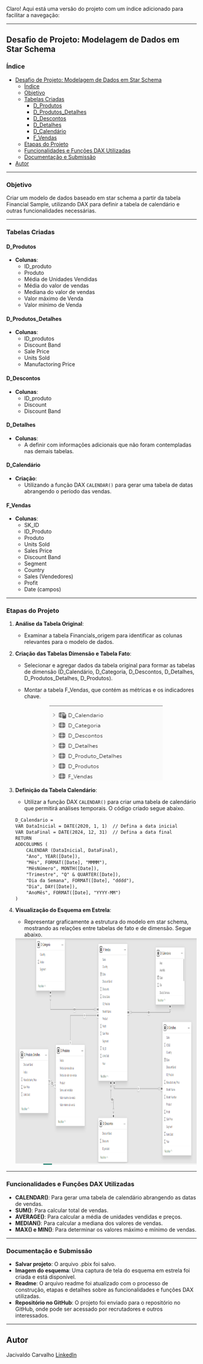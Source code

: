 Claro! Aqui está uma versão do projeto com um índice adicionado para facilitar a navegação:

---

## Desafio de Projeto: Modelagem de Dados em Star Schema

### Índice

- [Desafio de Projeto: Modelagem de Dados em Star Schema](#desafio-de-projeto-modelagem-de-dados-em-star-schema)
  - [Índice](#índice)
  - [Objetivo](#objetivo)
  - [Tabelas Criadas](#tabelas-criadas)
    - [D\_Produtos](#d_produtos)
    - [D\_Produtos\_Detalhes](#d_produtos_detalhes)
    - [D\_Descontos](#d_descontos)
    - [D\_Detalhes](#d_detalhes)
    - [D\_Calendário](#d_calendário)
    - [F\_Vendas](#f_vendas)
  - [Etapas do Projeto](#etapas-do-projeto)
  - [Funcionalidades e Funções DAX Utilizadas](#funcionalidades-e-funções-dax-utilizadas)
  - [Documentação e Submissão](#documentação-e-submissão)
- [Autor](#autor)

---

### Objetivo
Criar um modelo de dados baseado em star schema a partir da tabela Financial Sample, utilizando DAX para definir a tabela de calendário e outras funcionalidades necessárias.

---

### Tabelas Criadas

#### D_Produtos
- **Colunas**:
  - ID_produto
  - Produto
  - Média de Unidades Vendidas
  - Média do valor de vendas
  - Mediana do valor de vendas
  - Valor máximo de Venda
  - Valor mínimo de Venda

#### D_Produtos_Detalhes
- **Colunas**:
  - ID_produtos
  - Discount Band
  - Sale Price
  - Units Sold
  - Manufactoring Price

#### D_Descontos
- **Colunas**:
  - ID_produto
  - Discount
  - Discount Band

#### D_Detalhes
- **Colunas**:
  - A definir com informações adicionais que não foram contempladas nas demais tabelas.

#### D_Calendário
- **Criação**:
  - Utilizando a função DAX `CALENDAR()` para gerar uma tabela de datas abrangendo o período das vendas.

#### F_Vendas
- **Colunas**:
  - SK_ID
  - ID_Produto
  - Produto
  - Units Sold
  - Sales Price
  - Discount Band
  - Segment
  - Country
  - Sales (Vendedores)
  - Profit
  - Date (campos)

---

### Etapas do Projeto

1. **Análise da Tabela Original**:
   - Examinar a tabela Financials_origem para identificar as colunas relevantes para o modelo de dados.

2. **Criação das Tabelas Dimensão e Tabela Fato**:
   - Selecionar e agregar dados da tabela original para formar as tabelas de dimensão (D_Calendário, D_Categoria, D_Descontos, D_Detalhes, D_Produtos_Detalhes, D_Produtos).

   - Montar a tabela F_Vendas, que contém as métricas e os indicadores chave.
  
    <div style="text-align: center;">
    <img src="/PowerBI/Desafio5/figure/figure1_tabelas_criadas.png" alt="Tabelas criadas" width="300" height="200">
    </div>

3. **Definição da Tabela Calendário**:
   - Utilizar a função DAX `CALENDAR()` para criar uma tabela de calendário que permitirá análises temporais. O código criado segue abaixo.
  
    ```dax
    D_Calendario = 
    VAR DataInicial = DATE(2020, 1, 1)  // Defina a data inicial
    VAR DataFinal = DATE(2024, 12, 31)  // Defina a data final
    RETURN
    ADDCOLUMNS (
        CALENDAR (DataInicial, DataFinal),
        "Ano", YEAR([Date]),
        "Mês", FORMAT([Date], "MMMM"),
        "MêsNúmero", MONTH([Date]),
        "Trimestre", "Q" & QUARTER([Date]),
        "Dia da Semana", FORMAT([Date], "dddd"),
        "Dia", DAY([Date]),
        "AnoMês", FORMAT([Date], "YYYY-MM")
    )
    ```

4. **Visualização do Esquema em Estrela**:
   - Representar graficamente a estrutura do modelo em star schema, mostrando as relações entre tabelas de fato e de dimensão. Segue abaixo.
    
    <div style="text-align: center;">
    <img src="/PowerBI/Desafio5/figure/figure2_schema.png" alt="modelo em star schema" width="900" height="600">
    </div>

---

### Funcionalidades e Funções DAX Utilizadas

- **CALENDAR()**: Para gerar uma tabela de calendário abrangendo as datas de vendas.
- **SUM()**: Para calcular total de vendas.
- **AVERAGE()**: Para calcular a média de unidades vendidas e preços.
- **MEDIAN()**: Para calcular a mediana dos valores de vendas.
- **MAX() e MIN()**: Para determinar os valores máximo e mínimo de vendas.

---

### Documentação e Submissão

- **Salvar projeto**: O arquivo .pbix foi salvo.
- **Imagem do esquema**: Uma captura de tela do esquema em estrela foi criada e está disponível.
- **Readme**: O arquivo readme foi atualizado com o processo de construção, etapas e detalhes sobre as funcionalidades e funções DAX utilizadas.
- **Repositório no GitHub**: O projeto foi enviado para o repositório no GitHub, onde pode ser acessado por recrutadores e outros interessados.

---

## Autor

Jacivaldo Carvalho [LinkedIn](https://www.linkedin.com/in/jacivaldocarvalho/)